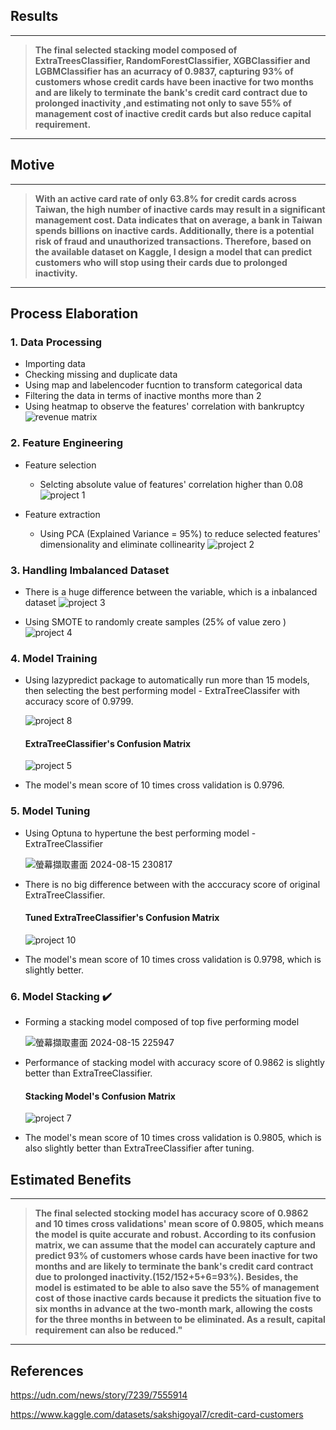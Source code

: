 ## Results 
---
>**The final selected stacking model composed of ExtraTreesClassifier, RandomForestClassifier, XGBClassifier and LGBMClassifier has an acurracy of 0.9837, capturing 93% of customers whose credit cards have been inactive for two months and are likely to terminate the bank's credit card contract due to prolonged inactivity ,and estimating not only to save 55% of management cost of inactive credit cards but also reduce capital requirement.**
---
## Motive 
---
>**With an active card rate of only 63.8% for credit cards across Taiwan, the high number of inactive cards may result in a significant management cost. Data indicates that on average, a bank in Taiwan spends billions on inactive cards. Additionally, there is a potential risk of fraud and unauthorized transactions. Therefore, based on the available dataset on Kaggle, I design a model that can predict customers who will stop using their cards due to prolonged inactivity.**
---
## Process Elaboration
### 1. Data Processing
* Importing data 
* Checking missing and duplicate data
* Using map and labelencoder fucntion to transform categorical data
* Filtering the data in terms of inactive months more than 2
* Using heatmap to observe the features' correlation with bankruptcy
  ![revenue matrix](https://github.com/user-attachments/assets/3676ca8d-b765-4ebf-86be-b43631bb7ef1)
### 2. Feature Engineering
* Feature selection 
  * Selcting absolute value of features' correlation higher than 0.08
  ![project 1](https://github.com/user-attachments/assets/cf1bbb00-ba8c-4760-b00a-44254af6896a)

* Feature extraction 
  * Using PCA (Explained Variance = 95%) to reduce selected features' dimensionality and eliminate collinearity
  ![project 2](https://github.com/user-attachments/assets/3c30ba79-78f6-47fa-8914-3d7f195a7aee)
### 3. Handling Imbalanced Dataset
* There is a huge difference between the variable, which is a inbalanced dataset
  ![project 3](https://github.com/user-attachments/assets/f6134167-a26e-409b-b564-6f630cbadd76)

* Using SMOTE to randomly create samples (25% of value zero )
  ![project 4](https://github.com/user-attachments/assets/75102df1-8f4b-4521-8b86-c1bae12a8b49)
### 4. Model Training
* Using lazypredict package to automatically run more than 15 models, then selecting the best performing model - ExtraTreeClassifer with accuracy score of 0.9799.
  
  ![project 8](https://github.com/user-attachments/assets/d358140f-e5de-4522-933c-83b26fcd1610)
  #### ExtraTreeClassifier's Confusion Matrix
  ![project 5](https://github.com/user-attachments/assets/beda88e9-9962-4d5d-aa41-51c03803a22b)
* The model's mean score of 10 times cross validation is 0.9796.
### 5. Model Tuning
* Using Optuna to hypertune the best performing model - ExtraTreeClassifier

  ![螢幕擷取畫面 2024-08-15 230817](https://github.com/user-attachments/assets/26e06e8f-605a-4b95-bdb5-d05f87bf812d)
* There is no big difference between with the acccuracy score of original ExtraTreeClassifier.
  #### Tuned ExtraTreeClassifier's Confusion Matrix
  ![project 10](https://github.com/user-attachments/assets/94aa477c-9d12-4f62-8e1a-cb544e5080cf)
* The model's mean score of 10 times cross validation is 0.9798, which is slightly better.
### 6. Model Stacking ✔️
* Forming a stacking model composed of top five performing model
  
  ![螢幕擷取畫面 2024-08-15 225947](https://github.com/user-attachments/assets/14dad28c-2ad5-4db1-9f02-490ba1c29284)
* Performance of stacking model with accuracy score of 0.9862 is slightly better than ExtraTreeClassifier.
  #### Stacking Model's Confusion Matrix
  ![project 7](https://github.com/user-attachments/assets/9c528c01-88d7-4b04-88b3-12cd8c498d78)
* The model's mean score of 10 times cross validation is 0.9805, which is also slightly better than ExtraTreeClassifier after tuning.
## Estimated Benefits 
---
>**The final selected stocking model has accuracy score of 0.9862 and 10 times cross validations' mean score of 0.9805, which means the model is quite accurate and robust. According to its confusion matrix, we can assume that the model can accurately capture and predict  93% of customers whose cards have been inactive for two months and are likely to terminate the bank's credit card contract due to prolonged inactivity.(152/152+5+6=93%). Besides, the model is estimated to be able to also save the 55% of management cost of those inactive cards because it predicts the situation five to six months in advance at the two-month mark, allowing the costs for the three months in between to be eliminated. As a result, capital requirement can also be reduced."**
---
## References 
  https://udn.com/news/story/7239/7555914
  
  https://www.kaggle.com/datasets/sakshigoyal7/credit-card-customers
  
